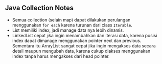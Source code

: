## Java Collection Notes

* Semua collection (selain map) dapat dilakukan perulangan menggunakan `for each` karena turunan dari class `Iterable`.
* List memiliki index, jadi manage data nya lebih dinamis.
* LinkedList cepat jika ingin menambahkan dan iterasi data, karena posisi index dapat dimanage menggunakan pointer next dan previous. Sementara itu ArrayList sangat cepat jika ingin mengakses data secara detail maupun mengubah data, karena cukup diakses menggunakan index tanpa harus mengakses dari head pointer.